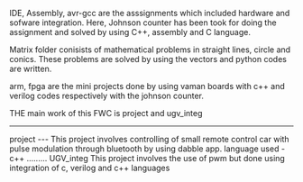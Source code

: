 IDE, Assembly, avr-gcc are the asssignments which included hardware and sofware integration. Here, Johnson counter has been took for doing the assignment and solved by using C++, assembly and C language.

Matrix folder conisists of mathematical problems in straight lines, circle and conics. These problems are solved by using the vectors and python codes are written. 

arm, fpga are the mini projects done by using vaman boards with c++ and verilog codes respectively with the johnson counter.

THE main work of this FWC is project and ugv_integ
**********
project --- 
This project involves controlling of small remote control car with pulse modulation through bluetooth by using dabble app. language used -c++ 
.........
UGV_integ
This project involves the use of pwm but done using integration of c, verilog and c++ languages

